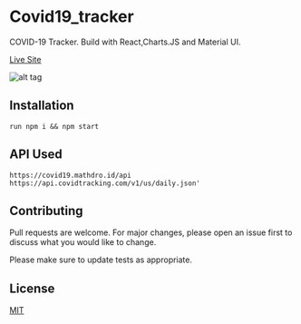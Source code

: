 # Covid19_tracker

COVID-19 Tracker. Build with React,Charts.JS and Material UI.

[Live Site](https://covidglobaltracker.netlify.app/)

![alt tag](https://github.com/MERCERNYC/covid19_tracker/issues/1#issue-725797413)

## Installation

```
run npm i && npm start
```

## API Used

```
https://covid19.mathdro.id/api
https://api.covidtracking.com/v1/us/daily.json'

```

## Contributing
Pull requests are welcome. For major changes, please open an issue first to discuss what you would like to change.

Please make sure to update tests as appropriate.

## License
[MIT](https://choosealicense.com/licenses/mit/)
